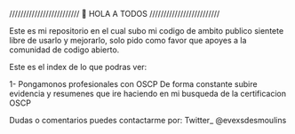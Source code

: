 ///////////////////////// 👋 HOLA A TODOS /////////////////////////

Este es mi repositorio en el cual subo mi codigo de ambito publico
sientete libre de usarlo y mejorarlo, solo pido como favor que apoyes
a la comunidad de codigo abierto.

Este es el index de lo que podras ver:

1- Pongamonos profesionales con OSCP
    De forma constante subire evidencia y resumenes que ire haciendo
    en mi busqueda de la certificacion OSCP

Dudas o comentarios puedes contactarme por:
Twitter_ @evexsdesmoulins
